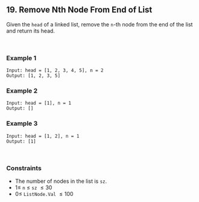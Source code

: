 ## 19. Remove Nth Node From End of List

Given the `head` of a linked list, remove the `n`-th node from the end of the list and return its head.

<br>

### Example 1

```
Input: head = [1, 2, 3, 4, 5], n = 2
Output: [1, 2, 3, 5]
```

### Example 2

```
Input: head = [1], n = 1
Output: []
```

### Example 3

```
Input: head = [1, 2], n = 1
Output: [1]
```

<br>

### Constraints

- The number of nodes in the list is `sz`.
- $1 \leqslant$ `n` $\leqslant$ `sz` $\leqslant 30$
- $0 \leqslant$ `ListNode.Val` $\leqslant 100$
